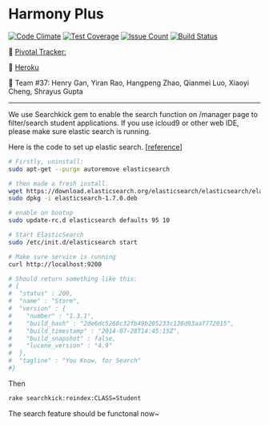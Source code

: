 # Harmony Plus
[![Code Climate](https://codeclimate.com/github/xyixyi/harmony-plus/badges/gpa.svg)](https://codeclimate.com/github/xyixyi/harmony-plus)
[![Test Coverage](https://codeclimate.com/github/xyixyi/harmony-plus/badges/coverage.svg)](https://codeclimate.com/github/xyixyi/harmony-plus/coverage)
[![Issue Count](https://codeclimate.com/github/xyixyi/harmony-plus/badges/issue_count.svg)](https://codeclimate.com/github/xyixyi/harmony-plus)
[![Build Status](https://travis-ci.org/xyixyi/harmony-plus.svg?branch=master)](https://travis-ci.org/xyixyi/harmony-plus)



:rocket: [Pivotal Tracker:](https://www.pivotaltracker.com/n/projects/1544921)

:rocket: [Heroku](http://harmony-plus.herokuapp.com/)


:rocket: Team #37: Henry Gan, Yiran Rao, Hangpeng Zhao, Qianmei Luo, Xiaoyi Cheng, Shrayus Gupta

----------
We use Searchkick gem to enable the search function on /manager page to filter/search student applications.
If you use icloud9 or other web IDE, please make sure elastic search is running.

Here is the code to set up elastic search. [[reference](http://stackoverflow.com/questions/31477463/how-do-i-setup-searchkick-elasticsearch-on-the-new-nitrous-io-ide/31588991#31588991)]

```sh
# Firstly, uninstall:
sudo apt-get --purge autoremove elasticsearch

# then made a fresh install.
wget https://download.elasticsearch.org/elasticsearch/elasticsearch/elasticsearch-1.7.0.deb
sudo dpkg -i elasticsearch-1.7.0.deb

# enable on bootup
sudo update-rc.d elasticsearch defaults 95 10

# Start ElasticSearch 
sudo /etc/init.d/elasticsearch start

# Make sure service is running
curl http://localhost:9200

# Should return something like this:
# {
#  "status" : 200,
#  "name" : "Storm",
#  "version" : {
#    "number" : "1.3.1",
#    "build_hash" : "2de6dc5268c32fb49b205233c138d93aaf772015",
#    "build_timestamp" : "2014-07-28T14:45:15Z",
#    "build_snapshot" : false,
#    "lucene_version" : "4.9"
#  },
#  "tagline" : "You Know, for Search"
#}
```
Then 
```sh
rake searchkick:reindex:CLASS=Student
```
The search feature should be functonal now~